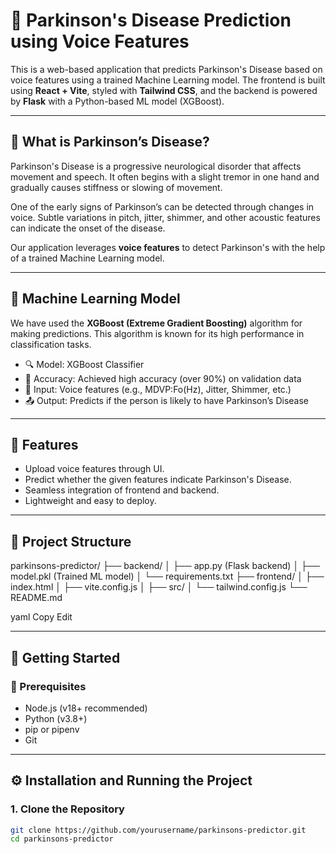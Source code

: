 # 🧠 Parkinson's Disease Prediction using Voice Features

This is a web-based application that predicts Parkinson's Disease based on voice features using a trained Machine Learning model. The frontend is built using **React + Vite**, styled with **Tailwind CSS**, and the backend is powered by **Flask** with a Python-based ML model (XGBoost).

---

## 🧬 What is Parkinson’s Disease?

Parkinson's Disease is a progressive neurological disorder that affects movement and speech. It often begins with a slight tremor in one hand and gradually causes stiffness or slowing of movement. 

One of the early signs of Parkinson’s can be detected through changes in voice. Subtle variations in pitch, jitter, shimmer, and other acoustic features can indicate the onset of the disease.

Our application leverages **voice features** to detect Parkinson's with the help of a trained Machine Learning model.

---

## 🤖 Machine Learning Model

We have used the **XGBoost (Extreme Gradient Boosting)** algorithm for making predictions. This algorithm is known for its high performance in classification tasks.

- 🔍 Model: XGBoost Classifier
- 🎯 Accuracy: Achieved high accuracy (over 90%) on validation data
- 📁 Input: Voice features (e.g., MDVP:Fo(Hz), Jitter, Shimmer, etc.)
- 📤 Output: Predicts if the person is likely to have Parkinson’s Disease

---

## 📌 Features

- Upload voice features through UI.
- Predict whether the given features indicate Parkinson's Disease.
- Seamless integration of frontend and backend.
- Lightweight and easy to deploy.

---

## 📂 Project Structure

parkinsons-predictor/ ├── backend/ │ ├── app.py (Flask backend) │ ├── model.pkl (Trained ML model) │ └── requirements.txt ├── frontend/ │ ├── index.html │ ├── vite.config.js │ ├── src/ │ └── tailwind.config.js └── README.md

yaml
Copy
Edit

---

## 🚀 Getting Started

### 🔧 Prerequisites

- Node.js (v18+ recommended)
- Python (v3.8+)
- pip or pipenv
- Git

---

## ⚙️ Installation and Running the Project

### 1. Clone the Repository

```bash
git clone https://github.com/yourusername/parkinsons-predictor.git
cd parkinsons-predictor
